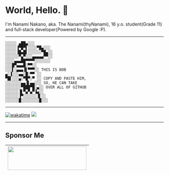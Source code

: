 # World, Hello. 👋

I'm Nanami Nakano, aka. The Nanami(thyNanami), 16 y.o. student(Grade 11) and full-stack developer(Powered by Google :P).

----------

```bob
░░░░░ ▄██▄░░░
░░░░░▐▀█▀▌░░░░▀█▄░░░
░░░░░▐█▄█▌░░░░░░▀█▄░░
░░░░░░▀▄▀░░░▄▄▄▄▄▀▀░░
░░░░▄▄▄██▀▀▀▀░░░░░░░
░░░█▀▄▄▄█░▀▀░░
░░░▌░▄▄▄▐▌▀▀▀░░ THIS IS BOB
▄░▐░░░▄▄░█░▀▀ ░░
▀█▌░░░▄░▀█▀░▀ ░░ COPY AND PASTE HIM,
░░░░░░░▄▄▐▌▄▄░░░ SO, HE CAN TAKE
░░░░░░░▀███▀█░▄░░ OVER ALL OF GITHUB
░░░░░░▐▌▀▄▀▄▀▐▄░░
░░░░░░▐▀░░░░░░▐▌░░
░░░░░░█░░░░░░░░█░░░
```

----------

[![wakatime](https://wakatime.com/badge/user/0aa0267a-8988-4090-ad37-c5a4dfc58ac8.svg)](https://wakatime.com/@0aa0267a-8988-4090-ad37-c5a4dfc58ac8)
<img src="https://wakatime.com/share/@thynanami/dfa6f500-7bb7-42b8-85c1-59e706df77ae.svg"/>

----------

## Sponsor Me

| <a href="https://store.steampowered.com/wishlist/profiles/76561199030345543/#sort=order"><img height="75" width="250" src="https://store.cloudflare.steamstatic.com/public/shared/images/header/logo_steam.svg?t=962016"/></a> | 
| ---------------- | 

